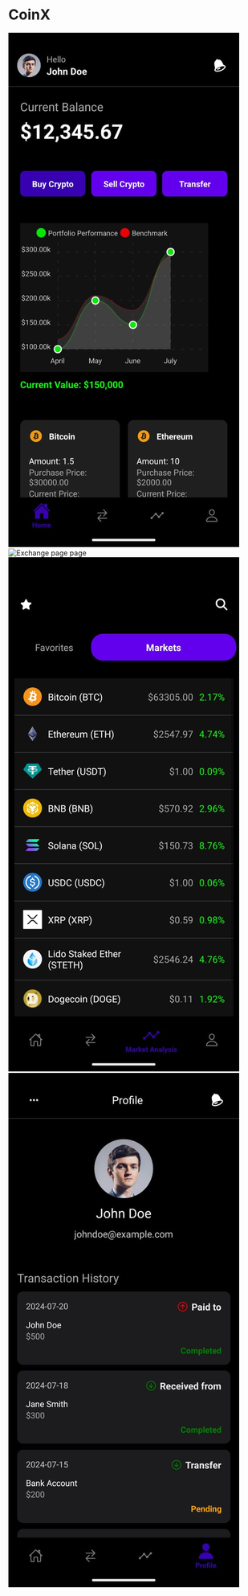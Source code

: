 # CoinX

![Home page](https://github.com/Jannatyadav27/CoinX/blob/main/assets/Homepage.jpg)
![Exchange page page](https://github.com/Jannatyadav27/CoinX/blob/main/assets/Excgagepage.jpg)
![Market Analysis page](https://github.com/Jannatyadav27/CoinX/blob/main/assets/Market%20Analysis.jpg)
![Profile page](https://github.com/Jannatyadav27/CoinX/blob/main/assets/profile.jpg)
